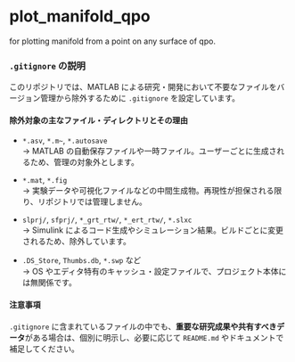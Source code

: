 # plot_manifold_qpo

for plotting manifold from a point on any surface of qpo.

### `.gitignore` の説明

このリポジトリでは、MATLAB による研究・開発において不要なファイルをバージョン管理から除外するために `.gitignore` を設定しています。

#### 除外対象の主なファイル・ディレクトリとその理由

- `*.asv`, `*.m~`, `*.autosave`  
  → MATLAB の自動保存ファイルや一時ファイル。ユーザーごとに生成されるため、管理の対象外とします。

- `*.mat`, `*.fig`  
  → 実験データや可視化ファイルなどの中間生成物。再現性が担保される限り、リポジトリでは管理しません。

- `slprj/`, `sfprj/`, `*_grt_rtw/`, `*_ert_rtw/`, `*.slxc`  
  → Simulink によるコード生成やシミュレーション結果。ビルドごとに変更されるため、除外しています。

- `.DS_Store`, `Thumbs.db`, `*.swp` など  
  → OS やエディタ特有のキャッシュ・設定ファイルで、プロジェクト本体には無関係です。

#### 注意事項

`.gitignore` に含まれているファイルの中でも、**重要な研究成果や共有すべきデータ**がある場合は、個別に明示し、必要に応じて `README.md` やドキュメントで補足してください。
